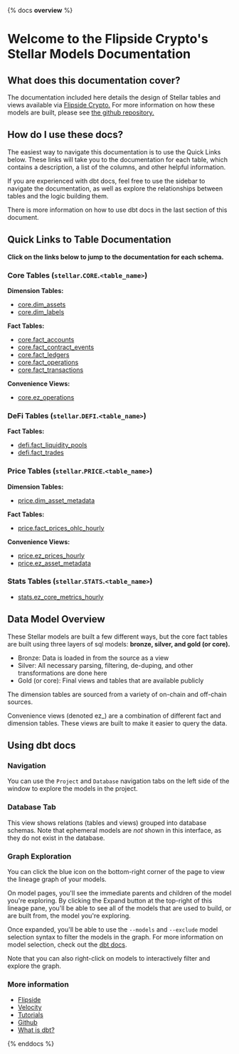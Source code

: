 {% docs __overview__ %}

# Welcome to the Flipside Crypto's Stellar Models Documentation

## **What does this documentation cover?**
The documentation included here details the design of Stellar tables and views available via [Flipside Crypto.](https://flipsidecrypto.xyz/) For more information on how these models are built, please see [the github repository.](https://github.com/flipsideCrypto/stellar-models/)

## **How do I use these docs?**
The easiest way to navigate this documentation is to use the Quick Links below. These links will take you to the documentation for each table, which contains a description, a list of the columns, and other helpful information.

If you are experienced with dbt docs, feel free to use the sidebar to navigate the documentation, as well as explore the relationships between tables and the logic building them.

There is more information on how to use dbt docs in the last section of this document.

## **Quick Links to Table Documentation**

**Click on the links below to jump to the documentation for each schema.**

### Core Tables (`stellar`.`CORE`.`<table_name>`)

**Dimension Tables:**
- [core.dim_assets](https://flipsidecrypto.github.io/stellar-models/#!/model/model.stellar_models.core__dim_assets)
- [core.dim_labels](https://flipsidecrypto.github.io/stellar-models/#!/model/model.stellar_models.core__dim_labels)

**Fact Tables:**
- [core.fact_accounts](https://flipsidecrypto.github.io/stellar-models/#!/model/model.stellar_models.core__fact_accounts)
- [core.fact_contract_events](https://flipsidecrypto.github.io/stellar-models/#!/model/model.stellar_models.core__fact_contract_events)
- [core.fact_ledgers](https://flipsidecrypto.github.io/stellar-models/#!/model/model.stellar_models.core__fact_ledgers)
- [core.fact_operations](https://flipsidecrypto.github.io/stellar-models/#!/model/model.stellar_models.core__fact_operations)
- [core.fact_transactions](https://flipsidecrypto.github.io/stellar-models/#!/model/model.stellar_models.core__fact_transactions)

**Convenience Views:**
- [core.ez_operations](https://flipsidecrypto.github.io/stellar-models/#!/model/model.stellar_models.core__ez_operations)

### DeFi Tables (`stellar`.`DEFI`.`<table_name>`)

**Fact Tables:**
- [defi.fact_liquidity_pools](https://flipsidecrypto.github.io/stellar-models/#!/model/model.stellar_models.defi__fact_liquidity_pools)
- [defi.fact_trades](https://flipsidecrypto.github.io/stellar-models/#!/model/model.stellar_models.defi__fact_trades)

### Price Tables (`stellar`.`PRICE`.`<table_name>`)

**Dimension Tables:**
- [price.dim_asset_metadata](https://flipsidecrypto.github.io/stellar-models/#!/model/model.stellar_models.price__dim_asset_metadata)

**Fact Tables:**
- [price.fact_prices_ohlc_hourly](https://flipsidecrypto.github.io/stellar-models/#!/model/model.stellar_models.price__fact_prices_ohlc_hourly)

**Convenience Views:**
- [price.ez_prices_hourly](https://flipsidecrypto.github.io/stellar-models/#!/model/model.stellar_models.price__ez_prices_hourly)
- [price.ez_asset_metadata](https://flipsidecrypto.github.io/stellar-models/#!/model/model.stellar_models.price__ez_asset_metadata)

### Stats Tables (`stellar`.`STATS`.`<table_name>`)

- [stats.ez_core_metrics_hourly](https://flipsidecrypto.github.io/stellar-models/#!/model/model.stellar_models.stats__ez_core_metrics_hourly)

## **Data Model Overview**

These Stellar models are built a few different ways, but the core fact tables are built using three layers of sql models: **bronze, silver, and gold (or core).**

- Bronze: Data is loaded in from the source as a view
- Silver: All necessary parsing, filtering, de-duping, and other transformations are done here
- Gold (or core): Final views and tables that are available publicly

The dimension tables are sourced from a variety of on-chain and off-chain sources.

Convenience views (denoted ez_) are a combination of different fact and dimension tables. These views are built to make it easier to query the data.

## **Using dbt docs**
### Navigation

You can use the ```Project``` and ```Database``` navigation tabs on the left side of the window to explore the models in the project.

### Database Tab

This view shows relations (tables and views) grouped into database schemas. Note that ephemeral models are *not* shown in this interface, as they do not exist in the database.

### Graph Exploration

You can click the blue icon on the bottom-right corner of the page to view the lineage graph of your models.

On model pages, you'll see the immediate parents and children of the model you're exploring. By clicking the Expand button at the top-right of this lineage pane, you'll be able to see all of the models that are used to build, or are built from, the model you're exploring.

Once expanded, you'll be able to use the ```--models``` and ```--exclude``` model selection syntax to filter the models in the graph. For more information on model selection, check out the [dbt docs](https://docs.getdbt.com/docs/model-selection-syntax).

Note that you can also right-click on models to interactively filter and explore the graph.


### **More information**
- [Flipside](https://flipsidecrypto.xyz/)
- [Velocity](https://app.flipsidecrypto.com/velocity?nav=Discover)
- [Tutorials](https://docs.flipsidecrypto.com/our-data/tutorials)
- [Github](https://github.com/FlipsideCrypto/stellar-models)
- [What is dbt?](https://docs.getdbt.com/docs/introduction)

{% enddocs %}